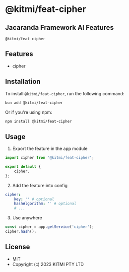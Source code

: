 # @kitmi/feat-cipher

## Jacaranda Framework AI Features

`@kitmi/feat-cipher`

## Features

-   cipher

## Installation

To install `@kitmi/feat-cipher`, run the following command:

```bash
bun add @kitmi/feat-cipher
```

Or if you're using npm:

```bash
npm install @kitmi/feat-cipher
```

## Usage

1. Export the feature in the app module

```js
import cipher from '@kitmi/feat-cipher';

export default {
    cipher,
};
```

2. Add the feature into config

```yaml
cipher:
    key: '' # optional
    hashAlgorithm: '' # optional
    # ...
```

3. Use anywhere

```js
const cipher = app.getService('cipher');
cipher.hash();
```

## License

-   MIT
-   Copyright (c) 2023 KITMI PTY LTD
